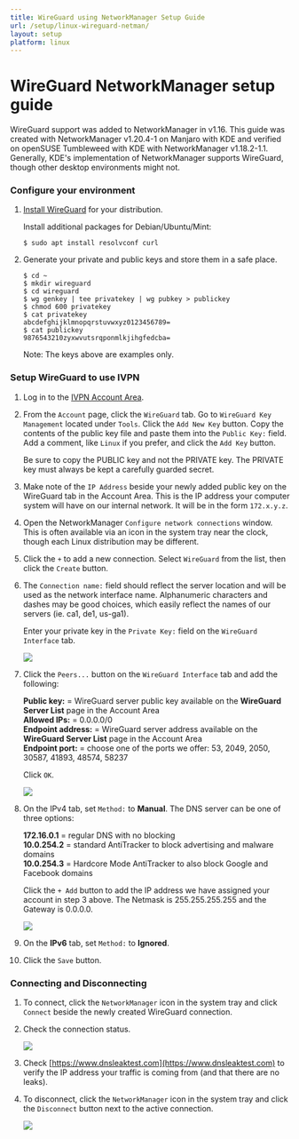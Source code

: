 ```yaml
---
title: WireGuard using NetworkManager Setup Guide
url: /setup/linux-wireguard-netman/
layout: setup
platform: linux
---
```

# WireGuard NetworkManager setup guide

WireGuard support was added to NetworkManager in v1.16. This guide was created with NetworkManager v1.20.4-1 on Manjaro with KDE and verified on openSUSE Tumbleweed with KDE with NetworkManager v1.18.2-1.1. Generally, KDE's implementation of NetworkManager supports WireGuard, though other desktop environments might not.

### Configure your environment

1.  [Install WireGuard](https://www.wireguard.com/install/) for your distribution.

    Install additional packages for Debian/Ubuntu/Mint:

    ```
    $ sudo apt install resolvconf curl
    ```

2.  Generate your private and public keys and store them in a safe place.

    ```
    $ cd ~
    $ mkdir wireguard
    $ cd wireguard
    $ wg genkey | tee privatekey | wg pubkey > publickey
    $ chmod 600 privatekey
    $ cat privatekey
    abcdefghijklmnopqrstuvwxyz0123456789=
    $ cat publickey
    9876543210zyxwvutsrqponmlkjihgfedcba=
    ```

    Note: The keys above are examples only.

### Setup WireGuard to use IVPN

1.  Log in to the [IVPN Account Area](/account/login/).

2.  From the `Account` page, click the `WireGuard` tab. Go to `WireGuard Key Management` located under `Tools`. Click the `Add New Key` button. Copy the contents of the public key file and paste them into the `Public Key:` field. Add a comment, like `Linux` if you prefer, and click the `Add Key` button.

    <div markdown="1" class="notice notice--warning">
    Be sure to copy the PUBLIC key and not the PRIVATE key. The PRIVATE key must always be kept a carefully guarded secret.
    </div>

3.  Make note of the `IP Address` beside your newly added public key on the WireGuard tab in the Account Area. This is the IP address your computer system will have on our internal network. It will be in the form `172.x.y.z`.

4.  Open the NetworkManager `Configure network connections` window. This is often available via an icon in the system tray near the clock, though each Linux distribution may be different.

5.  Click the `+` to add a new connection. Select `WireGuard` from the list, then click the `Create` button.

6.  The `Connection name:` field should reflect the server location and will be used as the network interface name. Alphanumeric characters and dashes may be good choices, which easily reflect the names of our servers (ie. ca1, de1, us-ga1).

    Enter your private key in the `Private Key:` field on the `WireGuard Interface` tab.

    ![](/images-static/uploads/wg-nm-10-new-connection1.png)

7.  Click the `Peers...` button on the `WireGuard Interface` tab and add the following:

    <div markdown="1" class="notice notice--info">
    <strong>Public key:</strong> = WireGuard server public key available on the <strong>WireGuard Server List</strong> page in the Account Area<br>
    <strong>Allowed IPs:</strong> = 0.0.0.0/0<br>
    <strong>Endpoint address:</strong> = WireGuard server address available on the <strong>WireGuard Server List</strong> page in the Account Area<br>
    <strong>Endpoint port:</strong> = choose one of the ports we offer: 53, 2049, 2050, 30587, 41893, 48574, 58237
    </div>

    Click `OK`.

    ![](/images-static/uploads/wg-nm-20-peer1.png)

8.  On the IPv4 tab, set `Method:` to **Manual**. The DNS server can be one of three options:

    <div markdown="1" class="notice notice--info">
    <strong>172.16.0.1</strong> = regular DNS with no blocking<br>
    <strong>10.0.254.2</strong> = standard AntiTracker to block advertising and malware domains<br>
    <strong>10.0.254.3</strong> = Hardcore Mode AntiTracker to also block Google and Facebook domains
    </div>

    Click the `+ Add` button to add the IP address we have assigned your account in step 3 above. The Netmask is 255.255.255.255 and the Gateway is 0.0.0.0.

    ![](/images-static/uploads/wg-nm-30-IPv4-1.png)

9.  On the **IPv6** tab, set `Method:` to **Ignored**.

10. Click the `Save` button.

### Connecting and Disconnecting

1.  To connect, click the `NetworkManager` icon in the system tray and click `Connect` beside the newly created WireGuard connection.

2.  Check the connection status.

    ![](/images-static/uploads/wg-nm-40-connection-status1.png)

3.  Check [https://www.dnsleaktest.com](https://www.dnsleaktest.com) to verify the IP address your traffic is coming from (and that there are no leaks).

4.  To disconnect, click the `NetworkManager` icon in the system tray and click the `Disconnect` button next to the active connection.

    ![](/images-static/uploads/wg-nm-50-disconnect1.png)
